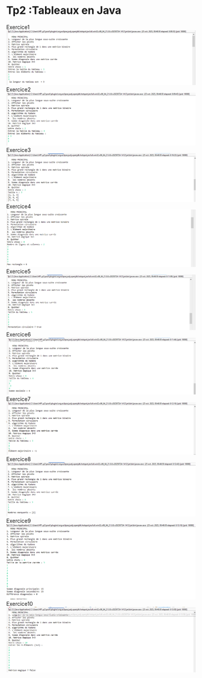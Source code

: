 # Tp2 :Tableaux en Java
Exercice1
 ![Image Alt](https://github.com/fe045001-netizen/projet2/blob/11fe5c090d4fbad2f89c35803c1fbbc3982c4755/Exercice1.png)
 Exercice2
 ![Image Alt](https://github.com/fe045001-netizen/projet2/blob/11fe5c090d4fbad2f89c35803c1fbbc3982c4755/Exercice2.png)
 Exercice3
 ![Image Alt](https://github.com/fe045001-netizen/projet2/blob/11fe5c090d4fbad2f89c35803c1fbbc3982c4755/Exercice3.png)
 Exercice4
 ![Image Alt](https://github.com/fe045001-netizen/projet2/blob/11fe5c090d4fbad2f89c35803c1fbbc3982c4755/Exercice4.png)
 Exercice5
 ![Image Alt](https://github.com/fe045001-netizen/projet2/blob/11fe5c090d4fbad2f89c35803c1fbbc3982c4755/Exercice5.png)
 Exercice6
 ![Image Alt](https://github.com/fe045001-netizen/projet2/blob/11fe5c090d4fbad2f89c35803c1fbbc3982c4755/Exercice6.png)
 Exercice7
 ![Image Alt](https://github.com/fe045001-netizen/projet2/blob/11fe5c090d4fbad2f89c35803c1fbbc3982c4755/Exercice7.png)
 Exercice8
 ![Image Alt](https://github.com/fe045001-netizen/projet2/blob/11fe5c090d4fbad2f89c35803c1fbbc3982c4755/Exercice8.png)
 Exercice9
 ![Image Alt](https://github.com/fe045001-netizen/projet2/blob/11fe5c090d4fbad2f89c35803c1fbbc3982c4755/Exercice9.png)
 Exercice10
 ![Image Alt](https://github.com/fe045001-netizen/projet2/blob/11fe5c090d4fbad2f89c35803c1fbbc3982c4755/Exercice10.png)
